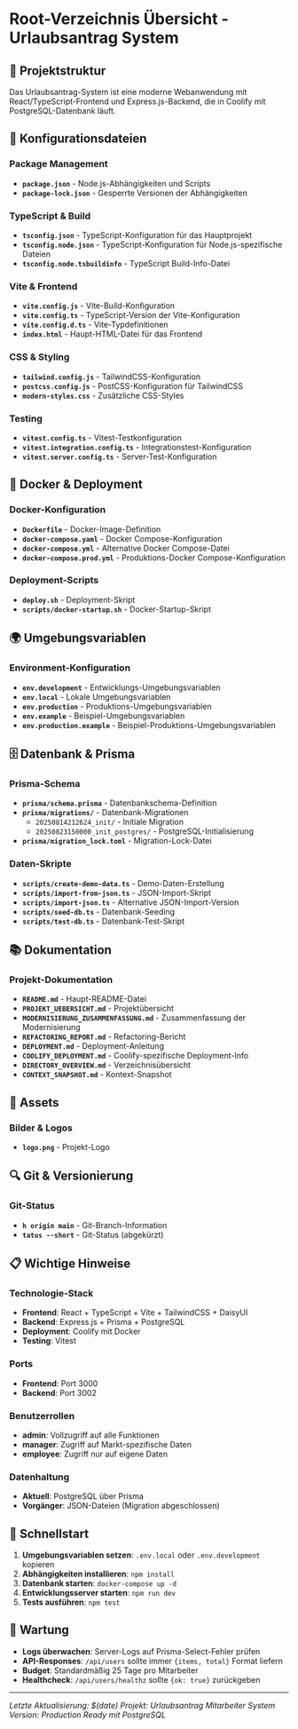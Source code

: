 # Root-Verzeichnis Übersicht - Urlaubsantrag System

## 📁 Projektstruktur

Das Urlaubsantrag-System ist eine moderne Webanwendung mit React/TypeScript-Frontend und Express.js-Backend, die in Coolify mit PostgreSQL-Datenbank läuft.

## 🔧 Konfigurationsdateien

### Package Management
- **`package.json`** - Node.js-Abhängigkeiten und Scripts
- **`package-lock.json`** - Gesperrte Versionen der Abhängigkeiten

### TypeScript & Build
- **`tsconfig.json`** - TypeScript-Konfiguration für das Hauptprojekt
- **`tsconfig.node.json`** - TypeScript-Konfiguration für Node.js-spezifische Dateien
- **`tsconfig.node.tsbuildinfo`** - TypeScript Build-Info-Datei

### Vite & Frontend
- **`vite.config.js`** - Vite-Build-Konfiguration
- **`vite.config.ts`** - TypeScript-Version der Vite-Konfiguration
- **`vite.config.d.ts`** - Vite-Typdefinitionen
- **`index.html`** - Haupt-HTML-Datei für das Frontend

### CSS & Styling
- **`tailwind.config.js`** - TailwindCSS-Konfiguration
- **`postcss.config.js`** - PostCSS-Konfiguration für TailwindCSS
- **`modern-styles.css`** - Zusätzliche CSS-Styles

### Testing
- **`vitest.config.ts`** - Vitest-Testkonfiguration
- **`vitest.integration.config.ts`** - Integrationstest-Konfiguration
- **`vitest.server.config.ts`** - Server-Test-Konfiguration

## 🐳 Docker & Deployment

### Docker-Konfiguration
- **`Dockerfile`** - Docker-Image-Definition
- **`docker-compose.yaml`** - Docker Compose-Konfiguration
- **`docker-compose.yml`** - Alternative Docker Compose-Datei
- **`docker-compose.prod.yml`** - Produktions-Docker Compose-Konfiguration

### Deployment-Scripts
- **`deploy.sh`** - Deployment-Skript
- **`scripts/docker-startup.sh`** - Docker-Startup-Skript

## 🌍 Umgebungsvariablen

### Environment-Konfiguration
- **`env.development`** - Entwicklungs-Umgebungsvariablen
- **`env.local`** - Lokale Umgebungsvariablen
- **`env.production`** - Produktions-Umgebungsvariablen
- **`env.example`** - Beispiel-Umgebungsvariablen
- **`env.production.example`** - Beispiel-Produktions-Umgebungsvariablen

## 🗄️ Datenbank & Prisma

### Prisma-Schema
- **`prisma/schema.prisma`** - Datenbankschema-Definition
- **`prisma/migrations/`** - Datenbank-Migrationen
  - `20250814212624_init/` - Initiale Migration
  - `20250823150000_init_postgres/` - PostgreSQL-Initialisierung
- **`prisma/migration_lock.toml`** - Migration-Lock-Datei

### Daten-Skripte
- **`scripts/create-demo-data.ts`** - Demo-Daten-Erstellung
- **`scripts/import-from-json.ts`** - JSON-Import-Skript
- **`scripts/import-json.ts`** - Alternative JSON-Import-Version
- **`scripts/seed-db.ts`** - Datenbank-Seeding
- **`scripts/test-db.ts`** - Datenbank-Test-Skript

## 📚 Dokumentation

### Projekt-Dokumentation
- **`README.md`** - Haupt-README-Datei
- **`PROJEKT_UEBERSICHT.md`** - Projektübersicht
- **`MODERNISIERUNG_ZUSAMMENFASSUNG.md`** - Zusammenfassung der Modernisierung
- **`REFACTORING_REPORT.md`** - Refactoring-Bericht
- **`DEPLOYMENT.md`** - Deployment-Anleitung
- **`COOLIFY_DEPLOYMENT.md`** - Coolify-spezifische Deployment-Info
- **`DIRECTORY_OVERVIEW.md`** - Verzeichnisübersicht
- **`CONTEXT_SNAPSHOT.md`** - Kontext-Snapshot

## 🎨 Assets

### Bilder & Logos
- **`logo.png`** - Projekt-Logo

## 🔍 Git & Versionierung

### Git-Status
- **`h origin main`** - Git-Branch-Information
- **`tatus --short`** - Git-Status (abgekürzt)

## 📋 Wichtige Hinweise

### Technologie-Stack
- **Frontend**: React + TypeScript + Vite + TailwindCSS + DaisyUI
- **Backend**: Express.js + Prisma + PostgreSQL
- **Deployment**: Coolify mit Docker
- **Testing**: Vitest

### Ports
- **Frontend**: Port 3000
- **Backend**: Port 3002

### Benutzerrollen
- **admin**: Vollzugriff auf alle Funktionen
- **manager**: Zugriff auf Markt-spezifische Daten
- **employee**: Zugriff nur auf eigene Daten

### Datenhaltung
- **Aktuell**: PostgreSQL über Prisma
- **Vorgänger**: JSON-Dateien (Migration abgeschlossen)

## 🚀 Schnellstart

1. **Umgebungsvariablen setzen**: `.env.local` oder `.env.development` kopieren
2. **Abhängigkeiten installieren**: `npm install`
3. **Datenbank starten**: `docker-compose up -d`
4. **Entwicklungsserver starten**: `npm run dev`
5. **Tests ausführen**: `npm test`

## 📝 Wartung

- **Logs überwachen**: Server-Logs auf Prisma-Select-Fehler prüfen
- **API-Responses**: `/api/users` sollte immer `{items, total}` Format liefern
- **Budget**: Standardmäßig 25 Tage pro Mitarbeiter
- **Healthcheck**: `/api/users/healthz` sollte `{ok: true}` zurückgeben

---

*Letzte Aktualisierung: $(date)*
*Projekt: Urlaubsantrag Mitarbeiter System*
*Version: Production Ready mit PostgreSQL*
